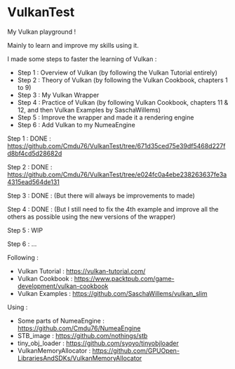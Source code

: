 # VulkanTest

My Vulkan playground ! 

Mainly to learn and improve my skills using it.  

I made some steps to faster the learning of Vulkan :
- Step 1 : Overview of Vulkan (by following the Vulkan Tutorial entirely)
- Step 2 : Theory of Vulkan (by following the Vulkan Cookbook, chapters 1 to 9)
- Step 3 : My Vulkan Wrapper
- Step 4 : Practice of Vulkan (by following Vulkan Cookbook, chapters 11 & 12, and then Vulkan Examples by SaschaWillems)
- Step 5 : Improve the wrapper and made it a rendering engine
- Step 6 : Add Vulkan to my NumeaEngine
  
  
  
Step 1 : DONE : https://github.com/Cmdu76/VulkanTest/tree/671d35ced75e39df5468d227fd8bf4cd5d28682d  
  
Step 2 : DONE : https://github.com/Cmdu76/VulkanTest/tree/e024fc0a4ebe238263637fe3a4315ead564de131  
  
Step 3 : DONE : (But there will always be improvements to made) 
  
Step 4 : DONE : (But I still need to fix the 4th example and improve all the others as possible using the new versions of the wrapper)

Step 5 : WIP  

Step 6 : ...



Following :
 - Vulkan Tutorial : https://vulkan-tutorial.com/
 - Vulkan Cookbook : https://www.packtpub.com/game-development/vulkan-cookbook
 - Vulkan Examples : https://github.com/SaschaWillems/vulkan_slim

Using :
 - Some parts of NumeaEngine : https://github.com/Cmdu76/NumeaEngine
 - STB_image : https://github.com/nothings/stb
 - tiny_obj_loader : https://github.com/syoyo/tinyobjloader
 - VulkanMemoryAllocator : https://github.com/GPUOpen-LibrariesAndSDKs/VulkanMemoryAllocator
